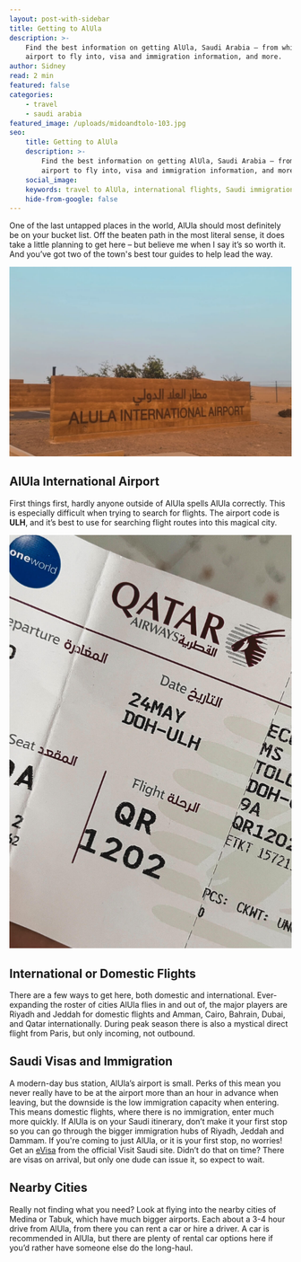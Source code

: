 ```yaml
---
layout: post-with-sidebar
title: Getting to AlUla
description: >-
    Find the best information on getting AlUla, Saudi Arabia – from which
    airport to fly into, visa and immigration information, and more.
author: Sidney
read: 2 min
featured: false
categories:
    - travel
    - saudi arabia
featured_image: /uploads/midoandtolo-103.jpg
seo:
    title: Getting to AlUla
    description: >-
        Find the best information on getting AlUla, Saudi Arabia – from which
        airport to fly into, visa and immigration information, and more.
    social_image:
    keywords: travel to AlUla, international flights, Saudi immigration
    hide-from-google: false
---
```

One of the last untapped places in the world, AlUla should most definitely be on your bucket list. Off the beaten path in the most literal sense, it does take a little planning to get here – but believe me when I say it’s so worth it. And you’ve got two of the town's best tour guides to help lead the way.

![Signage of AlUla International Airport](/uploads/midoandtolo-103.jpg)

## AlUla International Airport

First things first, hardly anyone outside of AlUla spells AlUla correctly. This is especially difficult when trying to search for flights. The airport code is **ULH**, and it’s best to use for searching flight routes into this magical city.

![picture of used airline ticket from DOH (Doha) to ULH (AlUla)](/uploads/midoandtolo-112.jpg)

## International or Domestic Flights

There are a few ways to get here, both domestic and international. Ever-expanding the roster of cities AlUla flies in and out of, the major players are Riyadh and Jeddah for domestic flights and Amman, Cairo, Bahrain, Dubai, and Qatar internationally. During peak season there is also a mystical direct flight from Paris, but only incoming, not outbound.

## Saudi Visas and Immigration

A modern-day bus station, AlUla’s airport is small. Perks of this mean you never really have to be at the airport more than an hour in advance when leaving, but the downside is the low immigration capacity when entering. This means domestic flights, where there is no immigration, enter much more quickly. If AlUla is on your Saudi itinerary, don’t make it your first stop so you can go through the bigger immigration hubs of Riyadh, Jeddah and Dammam. If you're coming to just AlUla, or it is your first stop, no worries! Get an [eVisa](https://visa.visitsaudi.com/) from the official Visit Saudi site. Didn’t do that on time? There are visas on arrival, but only one dude can issue it, so expect to wait.

## Nearby Cities

Really not finding what you need? Look at flying into the nearby cities of Medina or Tabuk, which have much bigger airports. Each about a 3-4 hour drive from AlUla, from there you can rent a car or hire a driver. A car is recommended in AlUla, but there are plenty of rental car options here if you’d rather have someone else do the long-haul.

&nbsp;